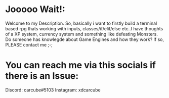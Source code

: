 # Jooooo Wait!:

Welcome to my Description.
So, basically i want to firstly build a terminal based rpg thats working with inputs, classes/if/elif/else etc..I have thoughts of a XP system, currency system and something like defeating Monsters. Do someone has knowlegde about Game Engines and how they work? If so, PLEASE contact me ;-;


# You can reach me via this socials if there is an Issue:

Discord: carcube#5103
Instagram: xdcarcube
